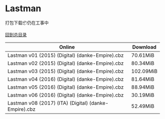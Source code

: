 # Lastman

打包下载📦仍在工事中

[回到总目录](/Catalogs.md)







Online | Download
--- | ---
Lastman v01 (2015) (Digital) (danke-Empire).cbz | 70.61MiB
Lastman v02 (2015) (Digital) (danke-Empire).cbz | 80.34MiB
Lastman v03 (2015) (Digital) (danke-Empire).cbz | 102.09MiB
Lastman v04 (2016) (Digital) (danke-Empire).cbz | 81.64MiB
Lastman v05 (2016) (Digital) (danke-Empire).cbz | 88.94MiB
Lastman v06 (2016) (Digital) (danke-Empire).cbz | 30.19MiB
Lastman v08 (2017) (ITA) (Digital) (danke-Empire).cbz | 52.49MiB